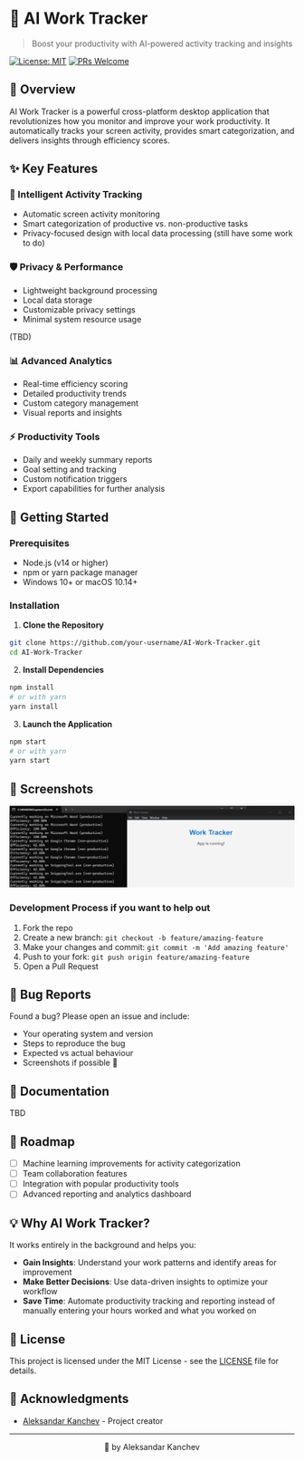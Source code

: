 # 🎯 AI Work Tracker

> Boost your productivity with AI-powered activity tracking and insights

[![License: MIT](https://img.shields.io/badge/License-MIT-yellow.svg)](https://opensource.org/licenses/MIT)
[![PRs Welcome](https://img.shields.io/badge/PRs-welcome-brightgreen.svg)](http://makeapullrequest.com)

## 📖 Overview

AI Work Tracker is a powerful cross-platform desktop application that revolutionizes how you monitor and improve your work productivity. It automatically tracks your screen activity, provides smart categorization, and delivers insights through efficiency scores.

## ✨ Key Features

### 🤖 Intelligent Activity Tracking
- Automatic screen activity monitoring
- Smart categorization of productive vs. non-productive tasks
- Privacy-focused design with local data processing (still have some work to do)

### 🛡️ Privacy & Performance
- Lightweight background processing
- Local data storage
- Customizable privacy settings
- Minimal system resource usage

(TBD)
### 📊 Advanced Analytics
- Real-time efficiency scoring
- Detailed productivity trends
- Custom category management
- Visual reports and insights

### ⚡ Productivity Tools
- Daily and weekly summary reports
- Goal setting and tracking
- Custom notification triggers
- Export capabilities for further analysis

## 🚀 Getting Started

### Prerequisites
- Node.js (v14 or higher)
- npm or yarn package manager
- Windows 10+ or macOS 10.14+

### Installation

1. **Clone the Repository**
```bash
git clone https://github.com/your-username/AI-Work-Tracker.git
cd AI-Work-Tracker
```

2. **Install Dependencies**
```bash
npm install
# or with yarn
yarn install
```

3. **Launch the Application**
```bash
npm start
# or with yarn
yarn start
```

## 🎨 Screenshots

![Screenshot 1](assets/screenshots/screenshot1.png)

### Development Process if you want to help out
1. Fork the repo
2. Create a new branch: `git checkout -b feature/amazing-feature`
3. Make your changes and commit: `git commit -m 'Add amazing feature'`
4. Push to your fork: `git push origin feature/amazing-feature`
5. Open a Pull Request

## 🐛 Bug Reports

Found a bug? Please open an issue and include:
- Your operating system and version
- Steps to reproduce the bug
- Expected vs actual behaviour
- Screenshots if possible 🙏

## 📘 Documentation

TBD

## 🔮 Roadmap

- [ ] Machine learning improvements for activity categorization
- [ ] Team collaboration features
- [ ] Integration with popular productivity tools
- [ ] Advanced reporting and analytics dashboard

## 💡 Why AI Work Tracker?

It works entirely in the background and helps you:

- **Gain Insights**: Understand your work patterns and identify areas for improvement
- **Make Better Decisions**: Use data-driven insights to optimize your workflow
- **Save Time**: Automate productivity tracking and reporting instead of manually entering your hours worked and what you worked on

## 📄 License

This project is licensed under the MIT License - see the [LICENSE](LICENSE.txt) file for details.

## 🙏 Acknowledgments

- [Aleksandar Kanchev](https://github.com/alexkanchev) - Project creator

---

<div align="center">
💖 by Aleksandar Kanchev
</div>
